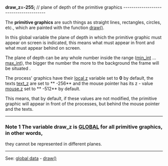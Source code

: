 **draw_z=-255;** // plane of depth of the primitive graphics ---------------------------------------


The **primitive graphics** are such things as straight lines, rectangles, circles,
etc., which are painted with the function [draw()](draw().md).

In this global variable the plane of depth in which the primitive graphic must appear
on screen is indicated, this means what must appear in front and what must appear behind
on screen.

The plane of depth can be any whole number inside the range ([min_int](min_int.md) ... [max_int](max_int.md)), 
the bigger the number the more to the background the frame will be situated .

The process' graphics have their [local z](local_z.md) variable set to **0** by default, 
the texts [text_z](global_text_z.md) are set to ** -256** and the mouse pointer has its z - value
[mouse.z](global_struct_mouse.md) set to ** -512** by default.

This means, that by default, if these values are not modified,
the primitive graphic will appear in front of the processes, but behind the mouse pointer 
and the texts.

---------------------------------------


### Note 1 The variable **draw_z** is [GLOBAL](declaration_of_global_datadot.md) for all primitive graphics, in other words, 
they cannot be represented in different planes.

---------------------------------------
See: [global data](predefined_global_data.md) - [draw()](draw().md)

